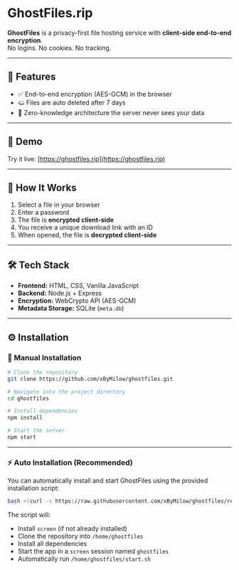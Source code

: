 # GhostFiles.rip

**GhostFiles** is a privacy-first file hosting service with **client-side end-to-end encryption**.  
No logins. No cookies. No tracking.

---

## 🔐 Features

- ✅ End-to-end encryption (AES-GCM) in the browser  
- 🢨 Files are auto deleted after 7 days  
- 🔎 Zero-knowledge architecture the server never sees your data

---

## 🚀 Demo

Try it live: [https://ghostfiles.rip](https://ghostfiles.rip)

---

## 🧠 How It Works

1. Select a file in your browser  
2. Enter a password  
3. The file is **encrypted client-side**  
4. You receive a unique download link with an ID  
5. When opened, the file is **decrypted client-side**

---

## 🛠️ Tech Stack

- **Frontend:** HTML, CSS, Vanilla JavaScript  
- **Backend:** Node.js + Express  
- **Encryption:** WebCrypto API (AES-GCM)  
- **Metadata Storage:** SQLite (`meta.db`)

---

## ⚙️ Installation

### 🔧 Manual Installation

```bash
# Clone the repository
git clone https://github.com/xByMilow/ghostfiles.git

# Navigate into the project directory
cd ghostfiles

# Install dependencies
npm install

# Start the server
npm start
```

---

### ⚡ Auto Installation (Recommended)

You can automatically install and start GhostFiles using the provided installation script:

```bash
bash <(curl -s https://raw.githubusercontent.com/xByMilow/ghostfiles/refs/heads/main/autoinstall.sh)
```

The script will:

- Install `screen` (if not already installed)  
- Clone the repository into `/home/ghostfiles`  
- Install all dependencies  
- Start the app in a `screen` session named `ghostfiles`  
- Automatically run `/home/ghostfiles/start.sh`